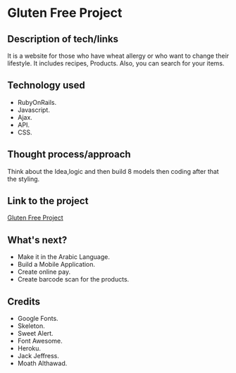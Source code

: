 <!-- # README

This README would normally document whatever steps are necessary to get the
application up and running.

Things you may want to cover:

* Ruby version

* System dependencies

* Configuration

* Database creation

* Database initialization

* How to run the test suite

* Services (job queues, cache servers, search engines, etc.)

* Deployment instructions

* ... -->

# Gluten Free Project

## Description of tech/links

It is a website for those who have wheat allergy or who want to change their lifestyle. It includes recipes, Products. Also, you can search for your items.

## Technology used

- RubyOnRails.
- Javascript.
- Ajax.
- API.
- CSS.



## Thought process/approach

Think about the Idea,logic and then build 8 models then coding after that the styling.

## Link to the project

[Gluten Free Project](https://gluten-free-project.herokuapp.com/)

## What's next?

- Make it in the Arabic Language.
- Build a Mobile Application.
- Create online pay.
- Create barcode scan for the products.

## Credits

- Google Fonts.
- Skeleton.
- Sweet Alert.
- Font Awesome.
- Heroku.
- Jack Jeffress.
- Moath Althawad.